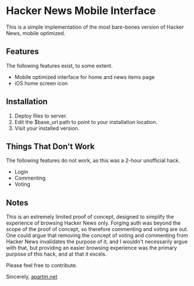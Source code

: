 Hacker News Mobile Interface
=============

This is a simple implementation of the most bare-bones version of Hacker News, 
mobile optimized.

Features
--------

The following features exist, to some extent.

* Mobile optimized interface for home and news items page
* iOS home screen icon


Installation
------------

1) Deploy files to server.
2) Edit the $base_url path to point to your installation location.
3) Visit your installed version.


Things That Don't Work
----------------------

The following features do not work, as this was a 2-hour unofficial hack.

* Login
* Commenting
* Voting


Notes
-----

This is an extremely limited proof of concept, designed to simplify the 
experience of browsing Hacker News only. Forging auth was beyond the scope
of the proof of concept, so therefore commenting and voting are out. One 
could argue that removing the concept of voting and commenting from Hacker News
invalidates the purpose of it, and I wouldn't necessarily argue with that, but 
providing an easier browsing experience was the primary purpose of this hack,
and at that it excels.

Please feel free to contribute.

Sincerely,
[apartm.net](http://apartm.net)